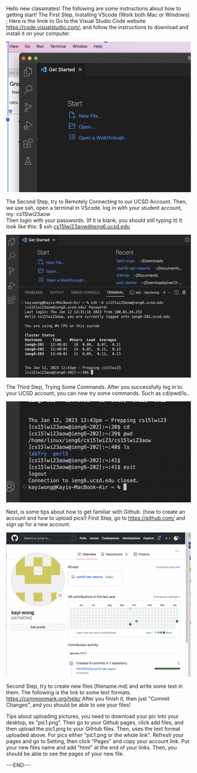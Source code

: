 Hello new classmates! The following are some instructions about how to getting start! 
The First Step, Installing VScode (Work both Mac or Windows) ; Here is the linnk to Go to the Visual Studio Code website https://code.visualstudio.com/, and follow the instructions to download and install it on your computer. 

![Image](pic1.png)

The Second Step, try to Remotely Connecting to our UCSD Account. 
Then, we use ssh, open a terminal in VScode. 
log in with your student account, my: cs15lwi23aow  
  Then login with your passwords. (If it is blank, you should still typing it)
It look like this: $ ssh cs15lwi23aow@ieng6.ucsd.edu


![Image](pic2.png)


The Third Step, Trying Some Commands. After you successfully log in to your UCSD account, you can now try some commands. Such as cd/pwd/ls..

![Image](pic3.png)

Next, is some tips about how to get familiar with Github. (how to create an account and how to upload pics!)
First Step, go to https://github.com/ and sign up for a new account. 

![Image](pic4.png)

Second Step, try to create new files (filename.md) and write some text in them. 
The following is the link to some text formats. https://commonmark.org/help/
After you finish it, then just "Commit Changes", and you should be able to see your files! 

Tips about uploading pictures, you need to download your pic into your desktop, ex "pic1.png". Then go to your Github pages, click add files, and then upload the pic1.png to your GitHub files. Then, uses the text format uploaded above. For pics either "pic1.png or the whole link". Refresh your pages and go to Setting, then click "Pages" and copy your account link. Put your new files name and add "html" at the end of your links. Then, you should be able to see the pages of your new file. 

---END---


